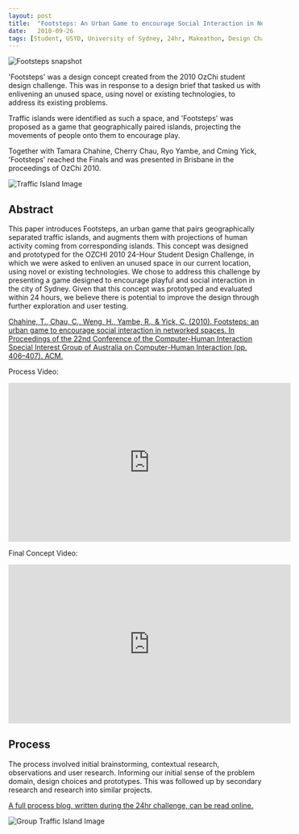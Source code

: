 ```yaml
---
layout: post
title:  "Footsteps: An Urban Game to encourage Social Interaction in Networked Spaces (OzChi)"
date:   2010-09-26
tags: [Student, USYD, University of Sydney, 24hr, Makeathon, Design Challenge, OzChi, Concept]
---
```


![Footsteps snapshot](_posts_assets/Footsteps-snapshot.png)

'Footsteps' was a design concept created from the 2010 OzChi student design challenge. This was in response to a design brief that tasked us with enlivening an unused space, using novel or existing technologies,  to address its existing problems.

Traffic islands were identified as such a space, and 'Footsteps' was proposed as a game that geographically paired islands, projecting the movements of people onto them to encourage play.

Together with Tamara Chahine, Cherry Chau, Ryo Yambe, and Cming Yick, 'Footsteps' reached the Finals and was presented in Brisbane in the proceedings of OzChi 2010.

![Traffic Island Image](_posts_assets/traffic_island_day.jpg)

## Abstract

This paper introduces Footsteps, an urban game that pairs geographically separated traffic islands, and augments them with projections of human activity coming from corresponding islands. This concept was designed and prototyped for the OZCHI 2010 24-Hour Student Design Challenge, in which we were asked to enliven an unused space in our current location, using novel or existing technologies. We chose to address this challenge by presenting a game designed to encourage playful and social interaction in the city of Sydney. Given that this concept was prototyped and evaluated within 24 hours, we believe there is potential to improve the design through further exploration and user testing.

[Chahine, T., Chau, C., Weng, H., Yambe, R., & Yick, C. (2010). Footsteps: an urban game to encourage social interaction in networked spaces. In Proceedings of the 22nd Conference of the Computer-Human Interaction Special Interest Group of Australia on Computer-Human Interaction (pp. 406–407). ACM.](_posts_assets/p406-chahine.pdf)

Process Video:

<iframe width="560" height="315" src="https://www.youtube.com/embed/GAujWu2MNDg?rel=0" frameborder="0" allowfullscreen></iframe>

Final Concept Video:

<iframe width="560" height="315" src="https://www.youtube.com/embed/fibIdGbM9Xc?rel=0" frameborder="0" allowfullscreen></iframe>

## Process

The process involved initial brainstorming, contextual research, observations and user research. Informing our initial sense of the problem domain, design choices and prototypes. This was followed up by secondary research  and research into similar projects.

[A full process blog, written during the 24hr challenge, can be read online.](https://4leafozchi.wordpress.com)

![Group Traffic Island Image](_posts_assets/traffic_island_night.jpg)
